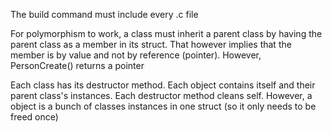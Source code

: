 The build command must include every .c file

For polymorphism to work, a class must inherit a parent class by having the parent class as a member in its struct. That however implies that the member is by value and not by reference (pointer).
However, PersonCreate() returns a pointer

Each class has its destructor method.
Each object contains itself and their parent class's instances.
Each destructor method cleans self. However, a object is a bunch of classes instances in one struct (so it only needs to be freed once)